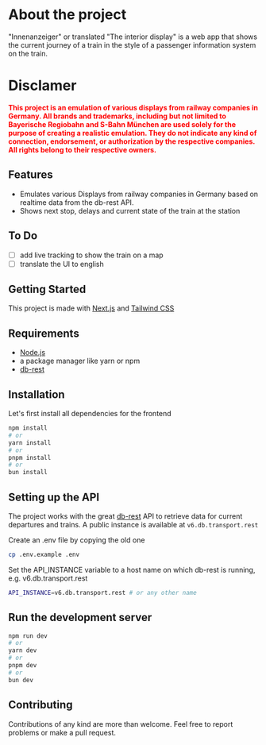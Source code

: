 # About the project

"Innenanzeiger" or translated "The interior display" is a web app that shows the current journey of a train in the style of a passenger information system on the train.
# Disclamer
<p style="font-weight: bold; color: red;">
This project is an emulation of various displays from railway companies in Germany. All brands and trademarks, including but not limited to Bayerische Regiobahn and S-Bahn München are used solely for the purpose of creating a realistic emulation. They do not indicate any kind of connection, endorsement, or authorization by the respective companies. All rights belong to their respective owners. 
</p>

## Features
 - Emulates various Displays from railway companies in Germany based on realtime data from the db-rest API.
 - Shows next stop, delays and current state of the train at the station

## To Do
 - [ ] add live tracking to show the train on a map
 - [ ] translate the UI to english
## Getting Started
This project is made with  [Next.js](https://nextjs.org/docs) and [Tailwind CSS](https://tailwindcss.com/)

## Requirements
 - [Node.js](https://nodejs.org)
 - a package manager like yarn or npm
 - [db-rest](https://github.com/derhuerst/db-rest)
## Installation

Let's first install all dependencies for the frontend
```bash
npm install
# or
yarn install
# or
pnpm install
# or
bun install
```
## Setting up the API
The project works with the great [db-rest](https://github.com/derhuerst/db-rest) API to retrieve data for current departures and trains.
A public instance is available at ```v6.db.transport.rest```

Create an .env file by copying the old one 


```bash
cp .env.example .env
```
Set the API_INSTANCE variable to a host name on which db-rest is running, e.g. v6.db.transport.rest
```bash
API_INSTANCE=v6.db.transport.rest # or any other name
```
## Run the development server
```bash
npm run dev
# or
yarn dev
# or
pnpm dev
# or
bun dev
```

## Contributing

Contributions of any kind are more than welcome. Feel free to report problems or make a pull request.
